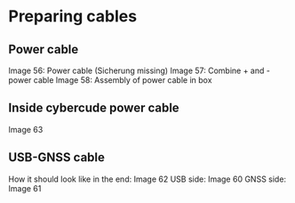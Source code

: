 # Preparing cables

## Power cable
Image 56: Power cable (Sicherung missing)
Image 57: Combine + and - power cable
Image 58: Assembly of power cable in box

## Inside cybercude power cable
Image 63

## USB-GNSS cable
How it should look like in the end: Image 62
USB side: Image 60
GNSS side: Image 61

